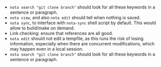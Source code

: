 -   `nota search "git clone branch"` should look for all these keywords
    in a sentence or paragraph.
-   `nota view`, and also `nota edit` should tell when nothing is saved.
-   `nota sync`, to interface with `nota-sync` shell script by default.
    This would allow to build/make on demand.
-   Link checking: ensure that references are all good.
- `nota edit` should not edit a tempfile, as this runs the risk of losing information, especially when there are concurrent modifications, which may happen even in a local session.
- `nota search "git clone branch"` should look for all these keywords in a sentence or paragraph.
